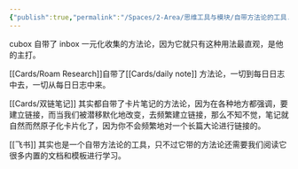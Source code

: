 ```yaml
---
{"publish":true,"permalink":"/Spaces/2-Area/思维工具与模块/自带方法论的工具.md","title":"自带方法论的工具","created":"2022-06-09","modified":"2023-03-14","cssclasses":""}
---
```



cubox 自带了 inbox 一元化收集的方法论，因为它就只有这种用法最直观，是他的主打。

[[Cards/Roam Research]]自带了[[Cards/daily note]] 方法论，一切到每日日志中去，一切从每日日志中来。

[[Cards/双链笔记]] 其实都自带了卡片笔记的方法论，因为在各种地方都强调，要建立链接，而当我们被潜移默化地改变，去频繁建立链接，那么不知不觉，笔记就自然而然原子化卡片化了，因为你不会频繁地对一个长篇大论进行链接的。

[[飞书]] 其实也是一个自带方法论的工具，只不过它带的方法论还需要我们阅读它很多内置的文档和模板进行学习。